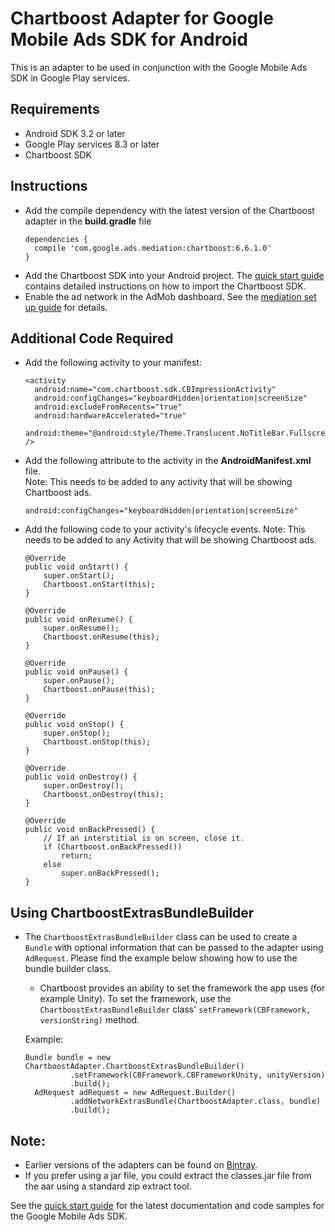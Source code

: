 # Chartboost Adapter for Google Mobile Ads SDK for Android

This is an adapter to be used in conjunction with the Google Mobile Ads
SDK in Google Play services.

## Requirements
- Android SDK 3.2 or later
- Google Play services 8.3 or later
- Chartboost SDK

## Instructions
- Add the compile dependency with the latest version of the Chartboost adapter
  in the **build.gradle** file
  <pre><code>dependencies {
    compile 'com.google.ads.mediation:chartboost:6.6.1.0'
  }</code></pre>
- Add the Chartboost SDK into your Android project. The
  [quick start guide](https://answers.chartboost.com/hc/en-us/articles/201219545-Android-Integration#quickstart)
  contains detailed instructions on how to import the Chartboost SDK.
- Enable the ad network in the AdMob dashboard. See the
  [mediation set up guide](https://support.google.com/admob/answer/3124703?hl=en&ref_topic=3063091)
  for details.

## Additional Code Required
- Add the following activity to your manifest:
  <pre><code>&lt;activity
    android:name="com.chartboost.sdk.CBImpressionActivity"
    android:configChanges="keyboardHidden|orientation|screenSize"
    android:excludeFromRecents="true"
    android:hardwareAccelerated="true"
    android:theme="@android:style/Theme.Translucent.NoTitleBar.Fullscreen" /&gt;</code></pre>

- Add the following attribute to the activity in the **AndroidManifest.xml**
  file.  
  Note: This needs to be added to any activity that will be showing Chartboost
        ads.

    `android:configChanges="keyboardHidden|orientation|screenSize"`
- Add the following code to your activity's lifecycle events.
  Note: This needs to be added to any Activity that will be showing Chartboost
        ads.

      @Override
      public void onStart() {
          super.onStart();
          Chartboost.onStart(this);
      }

      @Override
      public void onResume() {
          super.onResume();
          Chartboost.onResume(this);
      }

      @Override
      public void onPause() {
          super.onPause();
          Chartboost.onPause(this);
      }

      @Override
      public void onStop() {
          super.onStop();
          Chartboost.onStop(this);
      }

      @Override
      public void onDestroy() {
          super.onDestroy();
          Chartboost.onDestroy(this);
      }

      @Override
      public void onBackPressed() {
          // If an interstitial is on screen, close it.
          if (Chartboost.onBackPressed())
              return;
          else
              super.onBackPressed();
      }

## Using ChartboostExtrasBundleBuilder
- The `ChartboostExtrasBundleBuilder` class can be used to create a `Bundle`
  with optional information that can be passed to the adapter using `AdRequest`.
  Please find the example below showing how to use the bundle builder class.

    - Chartboost provides an ability to set the framework the app uses (for
      example Unity). To set the framework, use the
      `ChartboostExtrasBundleBuilder` class'
      `setFramework(CBFramework, versionString)` method.

    Example:
    <pre><code>Bundle bundle = new ChartboostAdapter.ChartboostExtrasBundleBuilder()
            .setFramework(CBFramework.CBFrameworkUnity, unityVersion)
            .build();
    AdRequest adRequest = new AdRequest.Builder()
            .addNetworkExtrasBundle(ChartboostAdapter.class, bundle)
            .build();</code></pre>

## Note:
- Earlier versions of the adapters can be found on
  [Bintray](https://bintray.com/google/mobile-ads-adapters-android/com.google.ads.mediation.chartboost/).
- If you prefer using a jar file, you could extract the classes.jar file from
  the aar using a standard zip extract tool.

See the [quick start guide](https://firebase.google.com/docs/admob/android/quick-start)
for the latest documentation and code samples for the Google Mobile Ads SDK.
